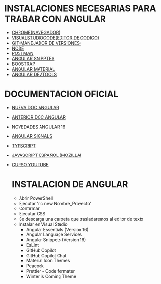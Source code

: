 # INSTALACIONES NECESARIAS PARA TRABAR CON ANGULAR
- [CHROME(NAVEGADOR)](https://www.google.com/intl/es_es/chrome/)
- [VISUALSTUDIOCODE(EDITOR DE CODIGO)](https://code.visualstudio.com/download)
- [GIT(MANEJADOR DE VERSIONES)](https://git-scm.com/)
- [NODE](https://nodejs.org/en/)
- [POSTMAN](https://www.postman.com/downloads/)
- [ANGULAR SNIPPTES](https://marketplace.visualstudio.com/items?itemName=johnpapa.Angular2)
- [BOOSTRAP](https://getbootstrap.com/)
- [ANGULAR MATERIAL](https://material.angular.io/)
- [ANGULAR DEVTOOLS](https://chromewebstore.google.com/detail/angular-devtools/ienfalfjdbdpebioblfackkekamfmbnh)

# DOCUMENTACION OFICIAL
- [NUEVA DOC ANGULAR](https://angular.dev/)
- [ANTERIOR DOC ANGULAR](https://angular.dev/)
- [NOVEDADES ANGULAR 16](https://github.com/sergiecode/angular16news)
- [ANGULAR SIGNALS](https://github.com/sergiecode/angular-signals-tutorial)
- [TYPSCRIPT](https://www.typescriptlang.org/)
- [JAVASCRIPT ESPAÑOL (MOZILLA)](https://developer.mozilla.org/es/docs/Web/JavaScript)
- [CURSO YOUTUBE](https://www.youtube.com/watch?v=soInCF7nbDw)

  # INSTALACION DE ANGULAR
  - Abrir PowerShell
  - Ejecutar 'nc new Nombre_Proyecto'
  - Confirmar
  - Ejecutar CSS
  - Se descarga una carpeta que trasladaremos al editor de texto
  - Instalar en Visual Studio
    - Angular Essentials (Version 16)
    - Angular Language Services
    - Angular Snippets (Version 16)
    - EsLint
    - GitHub Copilot
    - GitHub Copilot Chat
    - Material Icon Themes
    - Peacock
    - Prettier - Code formater
    - Winter is Coming Theme
